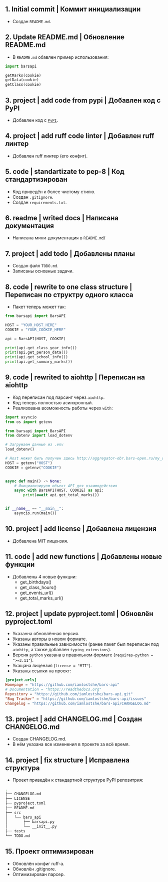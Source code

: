 ## 1. Initial commit | Коммит инициализации

- Создан `README.md`.

## 2. Update README.md | Обновление README.md

- В `README.md` обавлен пример использования:

```py
import barsapi

getMarks(cookie)
getData(cookie)
getClass(cookie)
```

## 3. project | add code from pypi | Добавлен код с PyPI

- Добавлен код с [`PyPI`](https://pypi.org/project/barsapi/).

## 4. project | add ruff code linter | Добавлен ruff линтер

- Добавлен ruff линтер (его конфиг).

## 5. code | standartizate to pep-8 | Код стандартизирован

- Код приведён к более чистому стилю.
- Создан `.gitignore`.
- Создан `requirements.txt`.

## 6. readme | writed docs | Написана документация

- Написана мини-документация в `README.md`/

## 7. project | add todo | Добавлены планы

- Создан файл `TODO.md`.
- Записаны основные задачи.

## 8. code | rewrite to one class structure | Переписан по структру одного класса

- Пакет теперь может так:

```py
from barsapi import BarsAPI

HOST = "YOUR_HOST_HERE"
COOKIE = "YOUR_COOKIE_HERE"

api = BarsAPI(HOST, COOKIE)

print(api.get_class_year_info())
print(api.get_person_data())
print(api.get_school_info())
print(api.get_summary_marks())
```

## 9. code | rewrited to aiohttp | Переписан на aiohttp

- Код переписан под парсинг через `aiohttp`.
- Код теперь полностью асинхронный.
- Реализована возможность работы черех `with`:

```py
import asyncio
from os import getenv

from barsapi import BarsAPI
from dotenv import load_dotenv

# Загружаем данные из .env
load_dotenv()

# Host может быть получен здесь http://aggregator-obr.bars-open.ru/my_diary
HOST = getenv("HOST")
COOKIE = getenv("COOKIE")


async def main() -> None:
    # Инициализируем объект API для взаимодействия
    async with BarsAPI(HOST, COOKIE) as api:
        print(await api.get_total_marks())


if __name__ == "__main__":
    asyncio.run(main())
```

## 10. project | add license | Добавлена лицензия

- Добавлена MIT лицензия.

## 11. code | add new functions | Добавлены новые функции

- Добавлены 4 новые функции:
    - get_birthdays()
    - get_class_hours()
    - get_events_url()
    - get_total_marks_url()

## 12. project | update pyproject.toml | Обновлён pyproject.toml

- Указанна обновлённая версия.
- Указаны авторы в новом формате.
- Указаны правильные зависимости (ранее пакет был переписан под `aiohttp`, а также добавлен `typing_extensions`).
- Версия `python` указана в правильном формате (`requires-python = ">=3.11"`).
- Укащана лицензия (`license = "MIT"`).
- Указаны ссылки на проект:

```toml
[project.urls]
Homepage = "https://github.com/iamlostshe/bars-api"
# Documentation = "https://readthedocs.org"
Repository = "https://github.com/iamlostshe/bars-api.git"
"Bug Tracker" = "https://github.com/iamlostshe/bars-api/issues"
Changelog = "https://github.com/iamlostshe/bars-api/CHANGELOG.md"
```

## 13. project | add CHANGELOG.md | Создан CHANGELOG.md

- Создан CHANGELOG.md.
- В нём указана все изменения в проекте за всё время.

## 14. project | fix structure | Исправлена структура

- Проект приведён к стандартной структуре PyPI репозитрия:

```bash
.
├── CHANGELOG.md
├── LICENSE
├── pyproject.toml
├── README.md
├── src
│   └── bars_api
│       ├── barsapi.py
│       └── __init__.py
├── tests
└── TODO.md
```

## 15. Проект оптимизирован

- Обновлён конфиг ruff-а.
- Обновлён .gitignore.
- Оптимизирован парсер.
